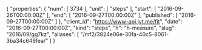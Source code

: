 {
  "properties": {
    "num": [
      3734
    ],
    "unit": [
      "steps"
    ],
    "start": [
      "2016-09-26T00:00:00Z"
    ],
    "end": [
      "2016-09-27T00:00:00Z"
    ],
    "published": [
      "2016-09-27T00:00:00Z"
    ]
  },
  "client_id": "https://www-api.jvt.me/fit",
  "date": "2016-09-27T00:00:00Z",
  "kind": "steps",
  "h": "h-measure",
  "slug": "2016/09/gg7kz",
  "aliases": [
    "/mf2/3824e06e-30fa-40c5-8061-3ba34c649fea/"
  ]
}
